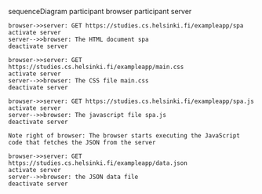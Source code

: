 sequenceDiagram
    participant browser
    participant server
    
    browser->>server: GET https://studies.cs.helsinki.fi/exampleapp/spa
    activate server
    server-->>browser: The HTML document spa
    deactivate server
    
    browser->>server: GET https://studies.cs.helsinki.fi/exampleapp/main.css
    activate server
    server-->>browser: The CSS file main.css
    deactivate server

    browser->>server: GET https://studies.cs.helsinki.fi/exampleapp/spa.js
    activate server
    server-->>browser: The javascript file spa.js
    deactivate server
    
    Note right of browser: The browser starts executing the JavaScript code that fetches the JSON from the server
    
    browser->>server: GET https://studies.cs.helsinki.fi/exampleapp/data.json
    activate server
    server-->>browser: the JSON data file
    deactivate server
